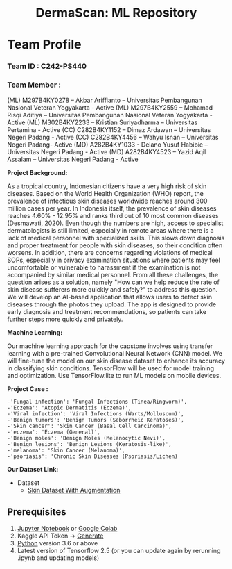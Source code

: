 <h1 align="center">
  DermaScan: ML Repository
</h1>

# Team Profile

### Team ID		: C242-PS440 

### Team Member	: 
(ML) M297B4KY0278 – Akbar Ariffianto – Universitas Pembangunan Nasional Veteran Yogyakarta - Active
(ML) M297B4KY2559 – Mohamad Risqi Aditiya – Universitas Pembangunan Nasional Veteran Yogyakarta - Active 
(ML) M302B4KY2233 – Kristian Suriyadharma – Universitas Pertamina - Active
(CC) C282B4KY1152 – Dimaz Ardawan – Universitas Negeri Padang - Active
(CC) C282B4KY4456 – Wahyu Isnan – Universitas Negeri Padang- Active
(MD) A282B4KY1033 - Delano Yusuf Habibie – Universitas Negeri Padang - Active
(MD) A282B4KY4523 – Yazid Aqil Assalam – Universitas Negeri Padang - Active

**Project Background:**

As a tropical country, Indonesian citizens have a very high risk of skin diseases. Based on the World Health Organization (WHO) report, the prevalence of infectious skin diseases worldwide reaches around 300 million cases per year. In Indonesia itself, the prevalence of skin diseases reaches 4.60% - 12.95% and ranks third out of 10 most common diseases (Desmawati, 2020).
Even though the numbers are high, access to specialist dermatologists is still limited, especially in remote areas where there is a lack of medical personnel with specialized skills. This slows down diagnosis and proper treatment for people with skin diseases, so their condition often worsens. In addition, there are concerns regarding violations of medical SOPs, especially in privacy examination situations where patients may feel uncomfortable or vulnerable to harassment if the examination is not accompanied by similar medical personnel.
From all these challenges, the question arises as a solution, namely "How can we help reduce the rate of skin disease sufferers more quickly and safely?" to address this question. We will develop an AI-based  application that allows users to detect skin diseases through the photos they upload. The app is designed to provide early diagnosis and treatment recommendations, so patients can take further steps more quickly and privately.


**Machine Learning:** 

Our machine learning approach for the capstone involves using transfer learning with a pre-trained Convolutional Neural Network (CNN) model. We will fine-tune the model on our skin disease dataset to enhance its accuracy in classifying skin conditions. TensorFlow will be used for model training and optimization. Use TensorFlow.lite to run ML models on mobile devices.

**Project Case :**

    -'Fungal infection': 'Fungal Infections (Tinea/Ringworm)',
    -'Eczema': 'Atopic Dermatitis (Eczema)',
    -'Viral infection': 'Viral Infections (Warts/Molluscum)',
    -'Benign tumors': 'Benign Tumors (Seborrheic Keratoses)',
    -'Skin cancer': 'Skin Cancer (Basal Cell Carcinoma)',
    -'eczema': 'Eczema (General)',
    -'Benign moles': 'Benign Moles (Melanocytic Nevi)',
    -'Benign lesions': 'Benign Lesions (Keratosis-like)',
    -'melanoma': 'Skin Cancer (Melanoma)',
    -'psoriasis': 'Chronic Skin Diseases (Psoriasis/Lichen)

**Our Dataset Link:**

* Dataset
  * [Skin Dataset With Augmentation](https://www.kaggle.com/datasets/akbariffianto/final-skin-disease)

## Prerequisites
1. [Jupyter Notebook](https://test-jupyter.readthedocs.io/en/latest/install.html) or [Google Colab](https://colab.research.google.com/)
2. Kaggle API Token → [Generate](https://github.com/Kaggle/kaggle-api#api-credentials)
3. [Python](https://www.python.org/downloads/) version 3.6 or above
4. Latest version of Tensorflow 2.5 (or you can update again by rerunning .ipynb and updating models)
